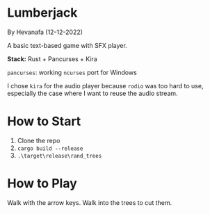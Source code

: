 # Lumberjack
By Hevanafa (12-12-2022)

A basic text-based game with SFX player.

**Stack:** Rust + Pancurses + Kira

`pancurses`: working `ncurses` port for Windows

I chose `kira` for the audio player because `rodio` was too hard to use, especially the case where I want to reuse the audio stream.

# How to Start
1. Clone the repo
2. `cargo build --release`
3. `.\target\release\rand_trees`

# How to Play
Walk with the arrow keys.  Walk into the trees to cut them.
